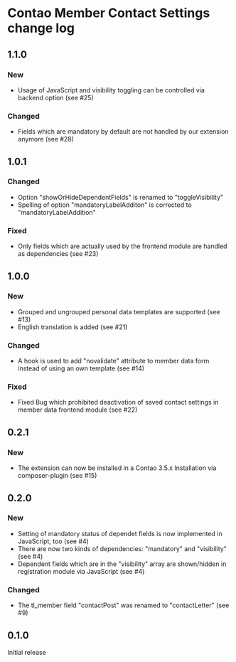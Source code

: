 # Contao Member Contact Settings change log


## 1.1.0

### New
* Usage of JavaScript and visibility toggling can be controlled via backend option (see #25)

### Changed
* Fields which are mandatory by default are not handled by our extension anymore (see #28)


## 1.0.1

### Changed
* Option "showOrHideDependentFields" is renamed to "toggleVisibility"
* Spelling of option "mandatoryLabelAdditon" is corrected to "mandatoryLabelAddition"

### Fixed
* Only fields which are actually used by the frontend module are handled as dependencies (see #23)


## 1.0.0

### New
* Grouped and ungrouped personal data templates are supported (see #13)
* English translation is added (see #21)

### Changed
* A hook is used to add "novalidate" attribute to member data form instead of using an own template (see #14)

### Fixed
* Fixed Bug which prohibited deactivation of saved contact settings in member data frontend module (see #22)


## 0.2.1

### New
* The extension can now be installed in a Contao 3.5.x Installation via composer-plugin (see #15)


## 0.2.0

### New
* Setting of mandatory status of dependet fields is now implemented in JavaScript, too (see #4)
* There are now two kinds of dependencies: "mandatory" and "visibility" (see #4)
* Dependent fields which are in the "visibility" array are shown/hidden in registration module via JavaScript (see #4)

### Changed
* The tl_member field "contactPost" was renamed to "contactLetter" (see #9)


## 0.1.0
Initial release
